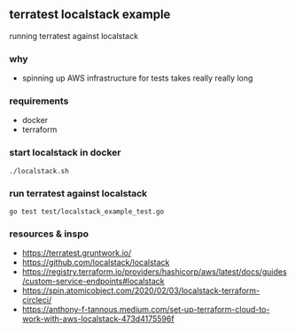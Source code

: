 ## terratest localstack example
running terratest against localstack

### why
- spinning up AWS infrastructure for tests takes really really long

### requirements 
- docker
- terraform 

### start localstack in docker
`./localstack.sh`

### run terratest against localstack
`go test test/localstack_example_test.go`

### resources & inspo
- https://terratest.gruntwork.io/
- https://github.com/localstack/localstack
- https://registry.terraform.io/providers/hashicorp/aws/latest/docs/guides/custom-service-endpoints#localstack
- https://spin.atomicobject.com/2020/02/03/localstack-terraform-circleci/ 
- https://anthony-f-tannous.medium.com/set-up-terraform-cloud-to-work-with-aws-localstack-473d4175596f  
